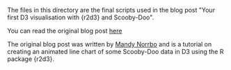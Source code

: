 The files in this directory are the final scripts used in the blog post "Your first D3 visualisation with {r2d3} and Scooby-Doo".

You can read the original blog post [here](https://www.jumpingrivers.com/blog/r-d3-intro-r2d3/)

The original blog post was written by [Mandy Norrbo](https://twitter.com/MandyNorrbo) and is a tutorial on creating an animated line chart of some Scooby-Doo data in D3 using the R package {r2d3}.